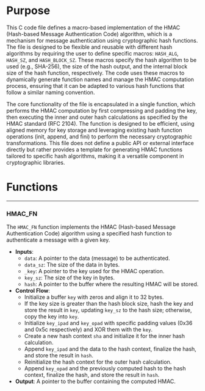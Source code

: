 # Purpose
This C code file defines a macro-based implementation of the HMAC (Hash-based Message Authentication Code) algorithm, which is a mechanism for message authentication using cryptographic hash functions. The file is designed to be flexible and reusable with different hash algorithms by requiring the user to define specific macros: `HASH_ALG`, `HASH_SZ`, and `HASH_BLOCK_SZ`. These macros specify the hash algorithm to be used (e.g., SHA-256), the size of the hash output, and the internal block size of the hash function, respectively. The code uses these macros to dynamically generate function names and manage the HMAC computation process, ensuring that it can be adapted to various hash functions that follow a similar naming convention.

The core functionality of the file is encapsulated in a single function, which performs the HMAC computation by first compressing and padding the key, then executing the inner and outer hash calculations as specified by the HMAC standard (RFC 2104). The function is designed to be efficient, using aligned memory for key storage and leveraging existing hash function operations (init, append, and fini) to perform the necessary cryptographic transformations. This file does not define a public API or external interface directly but rather provides a template for generating HMAC functions tailored to specific hash algorithms, making it a versatile component in cryptographic libraries.
# Functions

---
### HMAC\_FN<!-- {{#callable:HMAC_FN}} -->
The `HMAC_FN` function implements the HMAC (Hash-based Message Authentication Code) algorithm using a specified hash function to authenticate a message with a given key.
- **Inputs**:
    - `data`: A pointer to the data (message) to be authenticated.
    - `data_sz`: The size of the data in bytes.
    - `_key`: A pointer to the key used for the HMAC operation.
    - `key_sz`: The size of the key in bytes.
    - `hash`: A pointer to the buffer where the resulting HMAC will be stored.
- **Control Flow**:
    - Initialize a buffer `key` with zeros and align it to 32 bytes.
    - If the key size is greater than the hash block size, hash the key and store the result in `key`, updating `key_sz` to the hash size; otherwise, copy the key into `key`.
    - Initialize `key_ipad` and `key_opad` with specific padding values (0x36 and 0x5c respectively) and XOR them with the `key`.
    - Create a new hash context `sha` and initialize it for the inner hash calculation.
    - Append `key_ipad` and the data to the hash context, finalize the hash, and store the result in `hash`.
    - Reinitialize the hash context for the outer hash calculation.
    - Append `key_opad` and the previously computed hash to the hash context, finalize the hash, and store the result in `hash`.
- **Output**: A pointer to the buffer containing the computed HMAC.


